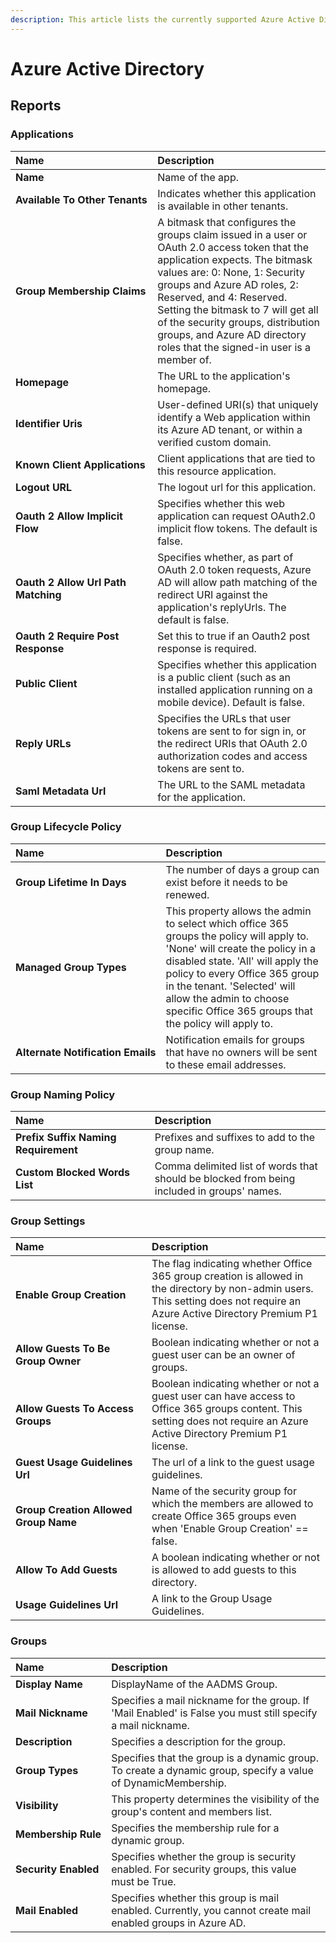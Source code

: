 ```yaml
---
description: This article lists the currently supported Azure Active Directory reports with all of the properties that SysKit Trace loads.
---
```


# Azure Active Directory

## Reports

### Applications

| Name | Description |
| :--- | :--- |
| **Name** | Name of the app. |
| **Available To Other Tenants** | Indicates whether this application is available in other tenants. |
| **Group Membership Claims** | A bitmask that configures the groups claim issued in a user or OAuth 2.0 access token that the application expects. The bitmask values are: 0: None, 1: Security groups and Azure AD roles, 2: Reserved, and 4: Reserved. Setting the bitmask to 7 will get all of the security groups, distribution groups, and Azure AD directory roles that the signed-in user is a member of. |
| **Homepage** | The URL to the application's homepage. |
| **Identifier Uris** | User-defined URI\(s\) that uniquely identify a Web application within its Azure AD tenant, or within a verified custom domain. |
| **Known Client Applications** | Client applications that are tied to this resource application. |
| **Logout URL** | The logout url for this application. |
| **Oauth 2 Allow Implicit Flow** | Specifies whether this web application can request OAuth2.0 implicit flow tokens. The default is false. |
| **Oauth 2 Allow Url Path Matching** | Specifies whether, as part of OAuth 2.0 token requests, Azure AD will allow path matching of the redirect URI against the application's replyUrls. The default is false. |
| **Oauth 2 Require Post Response** | Set this to true if an Oauth2 post response is required. |
| **Public Client** | Specifies whether this application is a public client \(such as an installed application running on a mobile device\). Default is false. |
| **Reply URLs** | Specifies the URLs that user tokens are sent to for sign in, or the redirect URIs that OAuth 2.0 authorization codes and access tokens are sent to. |
| **Saml Metadata Url** | The URL to the SAML metadata for the application. |

### Group Lifecycle Policy

| Name | Description |
| :--- | :--- |
| **Group Lifetime In Days** | The number of days a group can exist before it needs to be renewed. |
| **Managed Group Types** | This property allows the admin to select which office 365 groups the policy will apply to. 'None' will create the policy in a disabled state. 'All' will apply the policy to every Office 365 group in the tenant. 'Selected' will allow the admin to choose specific Office 365 groups that the policy will apply to. |
| **Alternate Notification Emails** | Notification emails for groups that have no owners will be sent to these email addresses. |

### Group Naming Policy

| Name | Description |
| :--- | :--- |
| **Prefix Suffix Naming Requirement** | Prefixes and suffixes to add to the group name. |
| **Custom Blocked Words List** | Comma delimited list of words that should be blocked from being included in groups' names. |

### Group Settings

| Name | Description |
| :--- | :--- |
| **Enable Group Creation** | The flag indicating whether Office 365 group creation is allowed in the directory by non-admin users. This setting does not require an Azure Active Directory Premium P1 license. |
| **Allow Guests To Be Group Owner** | Boolean indicating whether or not a guest user can be an owner of groups. |
| **Allow Guests To Access Groups** | Boolean indicating whether or not a guest user can have access to Office 365 groups content. This setting does not require an Azure Active Directory Premium P1 license. |
| **Guest Usage Guidelines Url** | The url of a link to the guest usage guidelines. |
| **Group Creation Allowed Group Name** | Name of the security group for which the members are allowed to create Office 365 groups even when 'Enable Group Creation' == false. |
| **Allow To Add Guests** | A boolean indicating whether or not is allowed to add guests to this directory. |
| **Usage Guidelines Url** | A link to the Group Usage Guidelines. |

### Groups

| Name | Description |
| :--- | :--- |
| **Display Name** | DisplayName of the AADMS Group. |
| **Mail Nickname** | Specifies a mail nickname for the group. If 'Mail Enabled' is False you must still specify a mail nickname. |
| **Description** | Specifies a description for the group. |
| **Group Types** | Specifies that the group is a dynamic group. To create a dynamic group, specify a value of DynamicMembership. |
| **Visibility** | This property determines the visibility of the group's content and members list. |
| **Membership Rule** | Specifies the membership rule for a dynamic group. |
| **Security Enabled** | Specifies whether the group is security enabled. For security groups, this value must be True. |
| **Mail Enabled** | Specifies whether this group is mail enabled. Currently, you cannot create mail enabled groups in Azure AD. |

